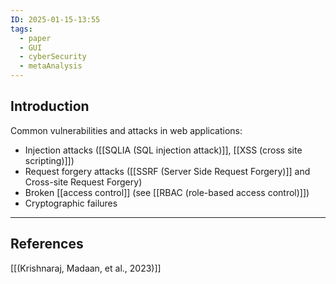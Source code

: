 ```yaml
---
ID: 2025-01-15-13:55
tags:
  - paper
  - GUI
  - cyberSecurity
  - metaAnalysis
---
```

## Introduction

Common vulnerabilities and attacks in web applications:
- Injection attacks ([[SQLIA (SQL injection attack)]], [[XSS (cross site scripting)]])
- Request forgery attacks ([[SSRF (Server Side Request Forgery)]] and Cross-site Request Forgery)
- Broken [[access control]] (see [[RBAC (role-based access control)]])
- Cryptographic failures

---
## References
[[(Krishnaraj, Madaan, et al., 2023)]]